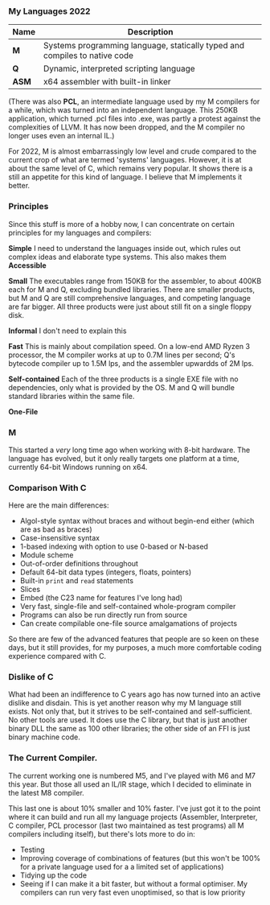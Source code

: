 ### My Languages 2022

Name | Description
--- | ---
**M** | Systems programming language, statically typed and compiles to native code
**Q** | Dynamic, interpreted scripting language
**ASM** | x64 assembler with built-in linker

(There was also **PCL**, an intermediate language used by my M compilers for a while, which was turned into an independent language. This 250KB application, which turned .pcl files into .exe, was partly a protest against the complexities of LLVM. It has now been dropped, and the M compiler no longer uses even an internal IL.)

For 2022, M is almost embarrassingly low level and crude compared to the current crop of what are termed 'systems' languages. However, it is at about the same level of C, which remains very popular. It shows there is a still an appetite for this kind of language. I believe that M implements it better.

### Principles

Since this stuff is more of a hobby now, I can concentrate on certain principles for my languages and compilers:

**Simple** I need to understand the languages inside out, which rules out complex ideas and elaborate type systems. This also makes them **Accessible**

**Small** The executables range from 150KB for the assembler, to about 400KB each for M and Q, excluding bundled libraries. There are smaller products, but M and Q are still comprehensive languages, and competing language are far bigger. All three products were just about still fit on a single floppy disk.

**Informal** I don't need to explain this

**Fast** This is mainly about compilation speed. On a low-end AMD Ryzen 3 processor, the M compiler works at up to 0.7M lines per second; Q's bytecode compiler up to 1.5M lps, and the assembler upwardds of 2M lps.

**Self-contained** Each of the three products is a single EXE file with no dependencies, only what is provided by the OS. M and Q will bundle standard libraries within the same file.

**One-File** 

### M 

This started a *very* long time ago when working with 8-bit hardware. The language has evolved, but it only really targets one platform at a time, currently 64-bit Windows running on x64.

### Comparison With C

Here are the main differences:

* Algol-style syntax without braces and without begin-end either (which are as bad as braces)
* Case-insensitive syntax
* 1-based indexing with option to use 0-based or N-based
* Module scheme
* Out-of-order definitions throughout
* Default 64-bit data types (integers, floats, pointers)
* Built-in `print` and `read` statements
* Slices
* Embed (the C23 name for features I've long had)
* Very fast, single-file and self-contained whole-program compiler
* Programs can also be run directly run from source
* Can create compilable one-file source amalgamations of projects

So there are few of the advanced features that people are so keen on these days, but it still provides, for my purposes, a much more comfortable coding experience compared with C.

### Dislike of C

What had been an indifference to C years ago has now turned into an active dislike and disdain. This is yet another reason why my M language still exists. Not only that, but it strives to be self-contained and self-sufficient. No other tools are used. It does use the C library, but that is just another binary DLL the same as 100 other libraries; the other side of an FFI is just binary machine code.

### The Current Compiler.

The current working one is numbered M5, and I've played with M6 and M7 this year. But those all used an IL/IR stage, which I decided to eliminate in the latest M8 compiler.

This last one is about 10% smaller and 10% faster. I've just got it to the point where it can build and run all my language projects (Assembler, Interpreter, C compiler, PCL processor (last two maintained as test programs) all M compilers including itself), but there's lots more to do in:

* Testing
* Improving coverage of combinations of features (but this won't be 100% for a private language used for a a limited set of applications)
* Tidying up the code
* Seeing if I can make it a bit faster, but without a formal optimiser. My compilers can run very fast even unoptimised, so that is low priority


